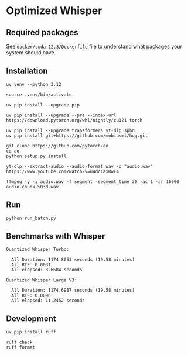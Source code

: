 # Optimized Whisper

## Required packages

See `docker/cuda-12.3/Dockerfile` file to understand what packages your system should have.

## Installation

```
uv venv --python 3.12

source .venv/bin/activate

uv pip install --upgrade pip

uv pip install --upgrade --pre --index-url https://download.pytorch.org/whl/nightly/cu121 torch

uv pip install --upgrade transformers yt-dlp sphn
uv pip install git+https://github.com/mobiusml/hqq.git

git clone https://github.com/pytorch/ao
cd ao
python setup.py install
```

```
yt-dlp --extract-audio --audio-format wav -o "audio.wav" https://www.youtube.com/watch?v=u4dc1axRwE4

ffmpeg -y -i audio.wav -f segment -segment_time 30 -ac 1 -ar 16000 audio-chunk-%03d.wav
```

## Run

```
python run_batch.py
```

## Benchmarks with Whisper

```
Quantized Whisper Turbo:

  All Duration: 1174.8053 seconds (19.58 minutes)
  All RTF: 0.0031
  All elapsed: 3.6684 seconds

Quantized Whisper Large V3:

  All Duration: 1174.6987 seconds (19.58 minutes)
  All RTF: 0.0096
  All elapsed: 11.2452 seconds
```

## Development

```
uv pip install ruff

ruff check
ruff format
```

